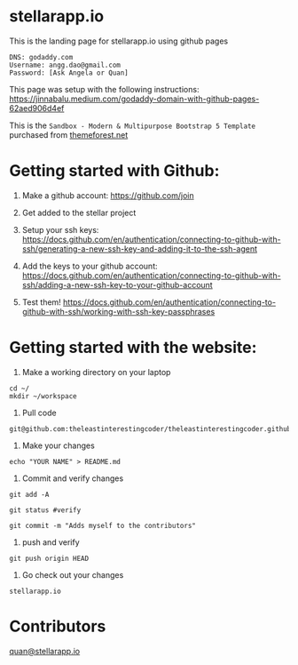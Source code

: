 stellarapp.io
========
This is the landing page for stellarapp.io using github pages

```
DNS: godaddy.com
Username: angg.dao@gmail.com
Password: [Ask Angela or Quan]
```

This page was setup with the following instructions:
https://jinnabalu.medium.com/godaddy-domain-with-github-pages-62aed906d4ef

This is the `Sandbox - Modern & Multipurpose Bootstrap 5 Template` purchased from [themeforest.net](https://themeforest.net/item/sandbox-modern-multipurpose-bootstrap-5-template/32441701)


Getting started with Github:
========
1. Make a github account: https://github.com/join

2. Get added to the stellar project

3. Setup your ssh keys: https://docs.github.com/en/authentication/connecting-to-github-with-ssh/generating-a-new-ssh-key-and-adding-it-to-the-ssh-agent

4. Add the keys to your github account: https://docs.github.com/en/authentication/connecting-to-github-with-ssh/adding-a-new-ssh-key-to-your-github-account

5. Test them! https://docs.github.com/en/authentication/connecting-to-github-with-ssh/working-with-ssh-key-passphrases


Getting started with the website:
=======

1. Make a working directory on your laptop
```
cd ~/
mkdir ~/workspace
```

1. Pull code
```
git@github.com:theleastinterestingcoder/theleastinterestingcoder.github.io.git

```

1. Make your changes

```
echo "YOUR NAME" > README.md
```

1. Commit and verify changes
```
git add -A

git status #verify

git commit -m "Adds myself to the contributors"
```

1. push and verify
```
git push origin HEAD
```

1. Go check out your changes
```
stellarapp.io
```

Contributors
=======
quan@stellarapp.io